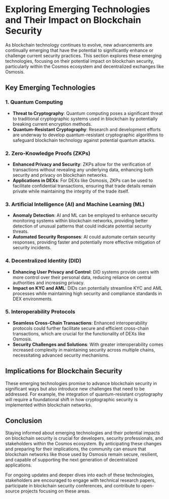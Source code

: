 # Exploring Emerging Technologies and Their Impact on Blockchain Security

As blockchain technology continues to evolve, new advancements are continually emerging that have the potential to significantly enhance or challenge current security practices. This section explores these emerging technologies, focusing on their potential impact on blockchain security, particularly within the Cosmos ecosystem and decentralized exchanges like Osmosis.

## Key Emerging Technologies

### 1. Quantum Computing
- **Threat to Cryptography**: Quantum computing poses a significant threat to traditional cryptographic systems used in blockchain by potentially breaking current encryption methods.
- **Quantum-Resistant Cryptography**: Research and development efforts are underway to develop quantum-resistant cryptographic algorithms to safeguard blockchain technology against potential quantum attacks.

### 2. Zero-Knowledge Proofs (ZKPs)
- **Enhanced Privacy and Security**: ZKPs allow for the verification of transactions without revealing any underlying data, enhancing both security and privacy on blockchain networks.
- **Applications in DEXs**: For DEXs like Osmosis, ZKPs can be used to facilitate confidential transactions, ensuring that trade details remain private while maintaining the integrity of the trade itself.

### 3. Artificial Intelligence (AI) and Machine Learning (ML)
- **Anomaly Detection**: AI and ML can be employed to enhance security monitoring systems within blockchain networks, providing better detection of unusual patterns that could indicate potential security threats.
- **Automated Security Responses**: AI could automate certain security responses, providing faster and potentially more effective mitigation of security incidents.

### 4. Decentralized Identity (DID)
- **Enhancing User Privacy and Control**: DID systems provide users with more control over their personal data, reducing reliance on central authorities and increasing privacy.
- **Impact on KYC and AML**: DIDs can potentially streamline KYC and AML processes while maintaining high security and compliance standards in DEX environments.

### 5. Interoperability Protocols
- **Seamless Cross-Chain Transactions**: Enhanced interoperability protocols could further facilitate secure and efficient cross-chain transactions, which are crucial for the functionality of DEXs like Osmosis.
- **Security Challenges and Solutions**: With greater interoperability comes increased complexity in maintaining security across multiple chains, necessitating advanced security mechanisms.

## Implications for Blockchain Security

These emerging technologies promise to advance blockchain security in significant ways but also introduce new challenges that need to be addressed. For example, the integration of quantum-resistant cryptography will require a foundational shift in how cryptographic security is implemented within blockchain networks.

## Conclusion

Staying informed about emerging technologies and their potential impacts on blockchain security is crucial for developers, security professionals, and stakeholders within the Cosmos ecosystem. By anticipating these changes and preparing for their implications, the community can ensure that blockchain networks like those used by Osmosis remain secure, resilient, and capable of supporting the next generation of decentralized applications.

For ongoing updates and deeper dives into each of these technologies, stakeholders are encouraged to engage with technical research papers, participate in blockchain security conferences, and contribute to open-source projects focusing on these areas.
